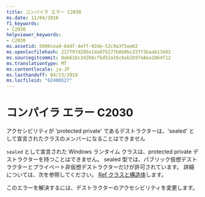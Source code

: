 ```yaml
---
title: コンパイラ エラー C2030
ms.date: 11/04/2016
f1_keywords:
- C2030
helpviewer_keywords:
- C2030
ms.assetid: 5806cead-64df-4eff-92de-52c9a3f5ee62
ms.openlocfilehash: 217f97d205e1da075277b8b0bc22ff3baab13482
ms.sourcegitcommit: 0ab61bc3d2b6cfbd52a16c6ab2b97a8ea1864f12
ms.translationtype: MT
ms.contentlocale: ja-JP
ms.lasthandoff: 04/23/2019
ms.locfileid: "62400527"
---
```

# <a name="compiler-error-c2030"></a>コンパイラ エラー C2030

アクセシビリティが 'protected private' であるデストラクターは、'sealed' として宣言されたクラスのメンバーになることはできません

`sealed` として宣言された Windows ランタイム クラスは、protected private デストラクターを持つことはできません。 sealed 型では、パブリック仮想デストラクターとプライベート非仮想デストラクターだけが許可されています。 詳細については、次を参照してください。 [Ref クラスと構造体](../../cppcx/ref-classes-and-structs-c-cx.md)します。

このエラーを解決するには、デストラクターのアクセシビリティを変更します。